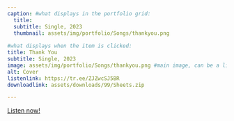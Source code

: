 ```yaml
---
caption: #what displays in the portfolio grid:
  title: 
  subtitle: Single, 2023
  thumbnail: assets/img/portfolio/Songs/thankyou.png
  
#what displays when the item is clicked:
title: Thank You
subtitle: Single, 2023
image: assets/img/portfolio/Songs/thankyou.png #main image, can be a link or a file in assets/img/portfolio
alt: Cover
listenlink: https://tr.ee/ZJZwcSJ5BR
downloadlink: assets/downloads/99/Sheets.zip

---
```


<a href="https://tr.ee/ZJZwcSJ5BR">Listen now!</a>


